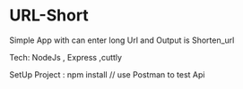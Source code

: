 # URL-Short

Simple App with can enter long Url and Output is Shorten_url

Tech: NodeJs , Express ,cuttly 

SetUp Project : npm install // use Postman to test Api


